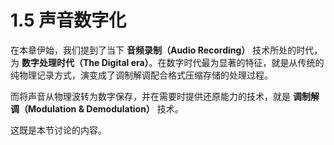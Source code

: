 
# 1.5 声音数字化

在本章伊始，我们提到了当下 **音频录制（Audio Recording）** 技术所处的时代，为 **数字处理时代（The Digital era）**。在数字时代最为显著的特征，就是从传统的纯物理记录方式，演变成了调制解调配合格式压缩存储的处理过程。

而将声音从物理波转为数字保存，并在需要时提供还原能力的技术，就是 **调制解调（Modulation & Demodulation）** 技术。

这既是本节讨论的内容。


[ref]: References_1.md